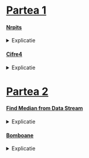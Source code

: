 # [Partea 1](https://github.com/AlexePaul/SDA/tree/main/Partea%201)
#### [Nrpits](https://infoarena.ro/problema/nrpits)

<details>
<summary>Explicatie</summary>

- Am decis sa utilizez o stiva deoarece in felul asta pot parcurge numerele din vector si sa tin cont de cate gropi o sa "inchid" cu fiecare numar nou.
- Am scos toate numerele din stiva care erau mai mici decat pozitia pe care ma aflu  
    - Daca aveam in stiva mai mult de un element insemna ca se inchide o groapa. Ex: daca in stiva am 12 1 si ma aflu pe v[i] = 10, se gaseste o groapa.
        -  In schimb daca aveam v[i] = 13 as fi scos si 1 si 12, dar as fi contorizat o singura groapa (scot si 12 ptc avand 13, nu as mai putea inchide gropi vreodata)
- Complexitate: O(n)

</details>

#### [Cifre4](https://infoarena.ro/problema/cifre4)

<details>
<summary>Explicatie</summary>

- Am folosit un queue pentru a "parcurge" numerele formate din 2,3,5,7.
    - Am decis sa aleg un queue, deoarece asa am putut sa ma asigur ca se vor genera in ordinea buna, de la mic la mare.
Am inceput prin a introduce in queue in ordine crescatoare cifrele de start, apoi de fiecare data cand treceam la un numar nou care avea un rest de care nu am mai dat pana acum:
    - Ii adaugam la urma un 2,3,5 si 7, si le introduceam in queue (evident in cazul in care acel rest nu era fix n)
- Complexitate: O(p), deoarece am maxim p resturi posibile.

</details>

# [Partea 2](https://github.com/AlexePaul/SDA/tree/main/Partea%202)
#### [Find Median from Data Stream](https://leetcode.com/problems/find-median-from-data-stream/description/)

<details>
<summary>Explicatie</summary>

- Am decis sa utilizez 2 heap-uri de minim respectiv de maxim deoarece asa puteam in cel mai simplu mod sa aflu care este elementul/elementul din mijloc.
- Am folosit heap-ul de maxim sa tin elementele mai mici decat media, iar cel de minim pe cele mai mari.  
    - Cand inserez un element il inserez in heap-ul de maxim daca acesta este mai mic decat radacina acestuia, sau in heapul de minim altfel.
        - Dupa fiecare inserare, "echilibrez" cele 2 heap-uri, daca unul are mai multe elemente decat celalalt, dau pop din el si push in celalalt pana sunt egale. In cazul in care este un numar impar de elemente, aleg sa pastrez cu unul mai mult in heapul de inceput (cel de maxim).
    - Cand trebuie sa aflu media, am 2 cazuri:
        - Cazul in care este un numar par de numere (cele 2 heap-uri sunt egale d.p.d.v. al dimensiunii), In acest caz fac media dintre top-ul de la amandoua.
        - Cazul in care nu au numar egal de elemente, deci este un numar impar de numere, caz in care iau top-ul de la heap-ul de maxim (cel cu primele elemente, cel care in cazul asta are dimensiunea cu 1 mai mare decat celalalt).
- Complexitate:
    - Inserare: O(log n). Deoarece inserez in heap, care are un numar de elemente = n/2.
    - Gasire medie: O(1), Deoarece doar iau top-ul de la fiecare, respectiv de la unul din ele, si fac media/ il returnez direct.

</details>

#### [Bomboane](https://www.pbinfo.ro/probleme/341/bomboane)

<details>
<summary>Explicatie</summary>

- Am decis sa utilizez 2 heap-uri de minim respectiv de maxim deoarece in felul acesta puteam sa aleg cutia cu numar maxim/minim de bomaboane in O(1) in loc de O(n) in cazul in care as fi pastrat cutiile ca vector.
- Am inserat in cele 2 heap-uri (de pair<int,int> deoarece ma interesa si numarul de ordine al cutiei) numerele in felul urmator:
    - Daca era mai mare decat media (insemna ca din acesta va tb sa scad), l-am pus in maxHeap.
    - Altfel, daca era mai mic, in minHeap.
    - Daca era egal, nu il mai inseram in niciunul.
- Cat timp mai aveam elemente in heap-uri, scoteam top-urile, actualizam valorile, si le inseram la loc (in cazul in care nu erau egale cu media, daca erau, nu le mai inseram).
- Complexitate: O(n logn), deoarece am maxim n pasi (mutari dintr-o cutie in alta) si fiecare pas are complexitatea log n deoarece trebuie sa inserez valorile la loc.

</details>
